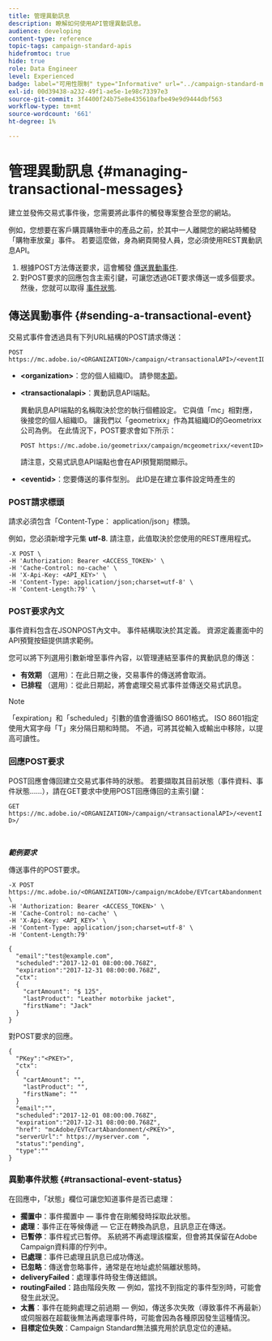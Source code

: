 ```yaml
---
title: 管理異動訊息
description: 瞭解如何使用API管理異動訊息。
audience: developing
content-type: reference
topic-tags: campaign-standard-apis
hidefromtoc: true
hide: true
role: Data Engineer
level: Experienced
badge: label="可用性限制" type="Informative" url="../campaign-standard-migration-home.md" tooltip="僅限Campaign Standard已移轉的使用者"
exl-id: 00d39438-a232-49f1-ae5e-1e98c73397e3
source-git-commit: 3f4400f24b75e8e435610afbe49e9d9444dbf563
workflow-type: tm+mt
source-wordcount: '661'
ht-degree: 1%

---
```


# 管理異動訊息 {#managing-transactional-messages}

建立並發佈交易式事件後，您需要將此事件的觸發專案整合至您的網站。

例如，您想要在客戶購買購物車中的產品之前，於其中一人離開您的網站時觸發「購物車放棄」事件。 若要這麼做，身為網頁開發人員，您必須使用REST異動訊息API。

1. 根據POST方法傳送要求，這會觸發 [傳送異動事件](#sending-a-transactional-event).
1. 對POST要求的回應包含主索引鍵，可讓您透過GET要求傳送一或多個要求。 然後，您就可以取得 [事件狀態](#transactional-event-status).

## 傳送異動事件 {#sending-a-transactional-event}

交易式事件會透過具有下列URL結構的POST請求傳送：

```
POST https://mc.adobe.io/<ORGANIZATION>/campaign/<transactionalAPI>/<eventID>
```

* **&lt;organization>**：您的個人組織ID。 請參閱[本節](must-read.md)。

* **&lt;transactionalapi>**：異動訊息API端點。

  異動訊息API端點的名稱取決於您的執行個體設定。 它與值「mc」相對應，後接您的個人組織ID。 讓我們以「geometrixx」作為其組織ID的Geometrixx公司為例。 在此情況下，POST要求會如下所示：

  `POST https://mc.adobe.io/geometrixx/campaign/mcgeometrixx/<eventID>`

  請注意，交易式訊息API端點也會在API預覽期間顯示。

* **&lt;eventid>**：您要傳送的事件型別。 此ID是在建立事件設定時產生的

### POST請求標頭

請求必須包含「Content-Type： application/json」標頭。

例如，您必須新增字元集 **utf-8**. 請注意，此值取決於您使用的REST應用程式。

```
-X POST \
-H 'Authorization: Bearer <ACCESS_TOKEN>' \
-H 'Cache-Control: no-cache' \
-H 'X-Api-Key: <API_KEY>' \
-H 'Content-Type: application/json;charset=utf-8' \
-H 'Content-Length:79' \
```

### POST要求內文

事件資料包含在JSONPOST內文中。 事件結構取決於其定義。 資源定義畫面中的API預覽按鈕提供請求範例。

您可以將下列選用引數新增至事件內容，以管理連結至事件的異動訊息的傳送：

* **有效期** （選用）：在此日期之後，交易事件的傳送將會取消。
* **已排程** （選用）：從此日期起，將會處理交易式事件並傳送交易式訊息。

>[!NOTE]
>
>「expiration」和「scheduled」引數的值會遵循ISO 8601格式。 ISO 8601指定使用大寫字母「T」來分隔日期和時間。 不過，可將其從輸入或輸出中移除，以提高可讀性。

### 回應POST要求

POST回應會傳回建立交易式事件時的狀態。 若要擷取其目前狀態（事件資料、事件狀態……），請在GET要求中使用POST回應傳回的主索引鍵：

`GET https://mc.adobe.io/<ORGANIZATION>/campaign/<transactionalAPI>/<eventID>/`

<br/>

***範例要求***

傳送事件的POST要求。

```
-X POST https://mc.adobe.io/<ORGANIZATION>/campaign/mcAdobe/EVTcartAbandonment \
-H 'Authorization: Bearer <ACCESS_TOKEN>' \
-H 'Cache-Control: no-cache' \
-H 'X-Api-Key: <API_KEY>' \
-H 'Content-Type: application/json;charset=utf-8' \
-H 'Content-Length:79'

{
  "email":"test@example.com",
  "scheduled":"2017-12-01 08:00:00.768Z",
  "expiration":"2017-12-31 08:00:00.768Z",
  "ctx":
  {
    "cartAmount": "$ 125",
    "lastProduct": "Leather motorbike jacket",
    "firstName": "Jack"
  }
}
```

對POST要求的回應。

```
{
  "PKey":"<PKEY>",
  "ctx":
  {
    "cartAmount": "",
    "lastProduct": "",
    "firstName": ""
  }
  "email":"",
  "scheduled":"2017-12-01 08:00:00.768Z",
  "expiration":"2017-12-31 08:00:00.768Z",
  "href": "mcAdobe/EVTcartAbandonment/<PKEY>",
  "serverUrl":" https://myserver.com ",
  "status":"pending",
  "type":""
}
```

### 異動事件狀態 {#transactional-event-status}

在回應中，「狀態」欄位可讓您知道事件是否已處理：

* **擱置中**：事件擱置中 — 事件會在剛觸發時採取此狀態。
* **處理**：事件正在等候傳遞 — 它正在轉換為訊息，且訊息正在傳送。
* **已暫停**：事件程式已暫停。 系統將不再處理該檔案，但會將其保留在Adobe Campaign資料庫的佇列中。
* **已處理**：事件已處理且訊息已成功傳送。
* **已忽略**：傳送會忽略事件，通常是在地址處於隔離狀態時。
* **deliveryFailed**：處理事件時發生傳送錯誤。
* **routingFailed**：路由階段失敗 — 例如，當找不到指定的事件型別時，可能會發生此狀況。
* **太舊**：事件在能夠處理之前過期 — 例如，傳送多次失敗（導致事件不再最新）或伺服器在超載後無法再處理事件時，可能會因為各種原因發生這種情況。
* **目標定位失敗**：Campaign Standard無法擴充用於訊息定位的連結。
